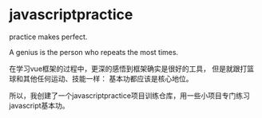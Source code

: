 # javascriptpractice
practice makes perfect.

A genius is the person who repeats the most times.


在学习vue框架的过程中，更深的感悟到框架确实是很好的工具，
但是就跟打篮球和其他任何运动、技能一样：
基本功都应该是核心地位。



所以，我创建了一个javascriptpractice项目训练仓库，用一些小项目专门练习javascript基本功。



